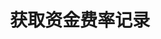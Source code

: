 ---
title: 获取资金费率记录
position_number: 18
type: get
description: /v1/public/q/funding-rate-record
parameters:
    -
        name: symbol
        type: string
        mandatory: true
        default: N/A
        description: 交易对
        ranges:
    -
        name: direction
        type:
        mandatory: true
        default: NEXT
        description: "方向（PREV:上一页；NEXT:下一页）\t"
        ranges: PREV;NEXT
    -
        name: id
        type:
        mandatory: false
        default:
        description: id
        ranges:
    -
        name: limit
        type:
        mandatory: false
        default:
        description: "条数\t"
        ranges:
content_markdown: 注：**此方法不需要签名**
left_code_blocks:
    -
        code_block: "public void getKLine() {\r\n\tString text = HttpUtil.get(URL + \"/data/api/v1/getKLine?market=btc_usdt&type=1min&since=0\");\r\n\tSystem.out.println(text);\r\n}"
        title: Java
        language: java
right_code_blocks:
    -
        code_block: "{\n\t\"error\": {\n\t\t\"code\": \"\",\n\t\t\"msg\": \"\"\n\t},\n\t\"msgInfo\": \"\",\n\t\"result\": {\n\t\t\"fundingRate\": 0,\n\t\t\"nextCollectionTime\": 0,\n\t\t\"symbol\": \"\"\n\t},\n\t\"returnCode\": 0\n}"
        title: Response
        language: json
---